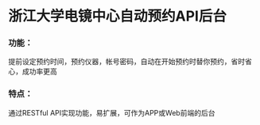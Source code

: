# 浙江大学电镜中心自动预约API后台
### 功能：
提前设定预约时间，预约仪器，帐号密码，自动在开始预约时替你预约，省时省心，成功率更高
### 特点：
通过RESTful API实现功能，易扩展，可作为APP或Web前端的后台
